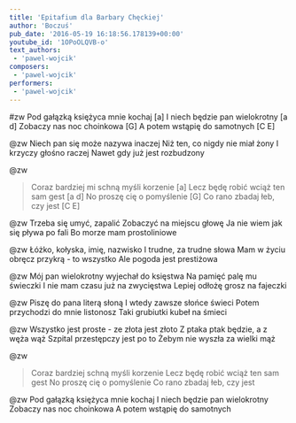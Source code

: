 ```yaml
---
title: 'Epitafium dla Barbary Chęckiej'
author: 'Boczuś'
pub_date: '2016-05-19 16:18:56.178139+00:00'
youtube_id: '1OPoOLQVB-o'
text_authors:
 - 'pawel-wojcik'
composers:
 - 'pawel-wojcik'
performers:
 - 'pawel-wojcik'
---
```


#zw
Pod gałązką księżyca mnie kochaj 	[a]
I niech będzie pan wielokrotny		[a d]
Zobaczy nas noc choinkowa			[G]
A potem wstąpię do samotnych		[C E]

@zw
Niech pan się może nazywa inaczej
Niż ten, co nigdy nie miał żony
I krzyczy głośno raczej
Nawet gdy już jest rozbudzony

@zw
>Coraz bardziej mi schną myśli korzenie [a]
>Lecz będę robić wciąż ten sam gest       [a d]
>No proszę cię o pomyślenie                      [G]
>Co rano zbadaj łeb, czy jest                       [C E]

@zw
Trzeba się umyć, zapalić
Zobaczyć na miejscu głowę
Ja nie wiem jak się pływa po fali
Bo morze mam prostoliniowe

@zw
Łóżko, kołyska, imię, nazwisko
I trudne, za trudne słowa
Mam w życiu obręcz przykrą - to wszystko
Ale pogoda jest prestiżowa

@zw
Mój pan wielokrotny wyjechał do księstwa
Na pamięć palę mu świeczki
I nie mam czasu już na zwycięstwa
Lepiej odłożę grosz na fajeczki

@zw
Piszę do pana literą słoną
I wtedy zawsze słońce świeci
Potem przychodzi do mnie listonosz
Taki grubiutki kubeł na śmieci

@zw
Wszystko jest proste - ze złota jest złoto
Z ptaka ptak będzie, a z węża wąż
Szpital przestępczy jest po to 
Żebym nie wyszła za wielki mąż

@zw
>Coraz bardziej schną myśli korzenie
>Lecz będę robić wciąż ten sam gest
>No proszę cię o pomyślenie
>Co rano zbadaj łeb, czy jest

@zw
Pod gałązką księżyca mnie kochaj 
I niech będzie pan wielokrotny
Zobaczy nas noc choinkowa
A potem wstąpię do samotnych

